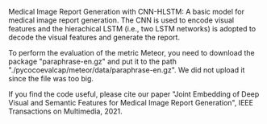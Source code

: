 Medical Image Report Generation with CNN-HLSTM: A basic model for medical image report generation. The CNN is used to encode visual features and the hierachical LSTM (i.e., two LSTM networks) is adopted to decode the visual features and generate the report. 

To perform the evaluation of the metric Meteor, you need to download the package "paraphrase-en.gz" and put it to the path "./pycocoevalcap/meteor/data/paraphrase-en.gz". We did not upload it since the file was too big. 


If you find the code useful, please cite our paper "Joint Embedding of Deep Visual and Semantic Features for Medical Image Report Generation", IEEE Transactions on Multimedia, 2021. 
